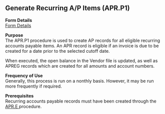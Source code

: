 ##  Generate Recurring A/P Items (APR.P1)

<PageHeader />

**Form Details**  
[ Form Details ](APR-P1-1/README.md)   

**Purpose**  
The APR.P1 procedure is used to create AP records for all eligible recurring
accounts payable items. An APR record is eligible if an invoice is due to be
created for a date prior to the selected cutoff date.  
  
When executed, the open balance in the Vendor file is updated, as well as
APREG records which are created for all amounts and account numbers.

**Frequency of Use**  
Generally, this process is run on a nonthly basis. However, it may be run more
frequently if required.

**Prerequisites**  
Recurring accounts payable records must have been created through the [ APR.E ](APR-E/README.md) procedure. 

<badge text= "Version 8.10.57" vertical="middle" />

<PageFooter />